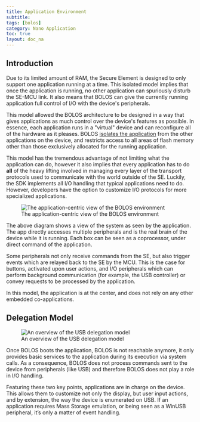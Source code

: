 ```yaml
---
title: Application Environment
subtitle:
tags: [bolos]
category: Nano Application
toc: true
layout: doc_na
---
```




## Introduction

Due to its limited amount of RAM, the Secure Element is designed to only support one application running at a time. This isolated model implies that once the application is running, no other application can spuriously disturb the SE-MCU link. It also means that BOLOS can give the currently running application full control of I/O with the device's peripherals.

This model allowed the BOLOS architecture to be designed in a way that gives applications as much control over the device's features as possible. In essence, each application runs in a "virtual" device and can reconfigure all of the hardware as it pleases. BOLOS [isolates the application](../psd-application-isolation) from the other applications on the device, and restricts access to all areas of flash memory other than those exclusively allocated for the running application.

This model has the tremendous advantage of not limiting what the application can do, however it also implies that every application has to do **all** of the heavy lifting involved in managing every layer of the transport protocols used to communicate with the world outside of the SE. Luckily, the SDK implements all I/O handling that typical applications need to do. However, developers have the option to customize I/O protocols for more specialized applications.

<!-- ------------- Image ------------- -->
<!-- --------------------------------- -->
<figure>
<img src="../images/app_centric_view.png" class="align-center" alt="The application-centric view of the BOLOS environment" /><figcaption aria-hidden="true">The application-centric view of the BOLOS environment</figcaption>
</figure>

The above diagram shows a view of the system as seen by the application. The app directly accesses multiple peripherals and is the real brain of the device while it is running. Each box can be seen as a coprocessor, under direct command of the application.

Some peripherals not only receive commands from the SE, but also trigger events which are relayed back to the SE by the MCU. This is the case for buttons, activated upon user actions, and I/O peripherals which can perform background communication (for example, the USB controller) or convey requests to be processed by the application.

In this model, the application is at the center, and does not rely on any other embedded co-applications.

## Delegation Model

<!-- ------------- Image ------------- -->
<!-- --------------------------------- -->
<figure>
<img src="../images/usb_delegation_overview.png" class="align-center" alt="An overview of the USB delegation model" /><figcaption aria-hidden="true">An overview of the USB delegation model</figcaption>
</figure>

Once BOLOS boots the application, BOLOS is not reachable anymore, it only provides basic services to the application during its execution via system calls. As a consequence, BOLOS does not process commands sent to the device from peripherals (like USB) and therefore BOLOS does not play a role in I/O handling.

Featuring these two key points, applications are in charge on the device. This allows them to customize not only the display, but user input actions, and by extension, the way the device is enumerated on USB. If an application requires Mass Storage emulation, or being seen as a WinUSB peripheral, it’s only a matter of event handling.

